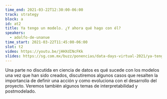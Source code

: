 ```yaml
---
time_end: 2021-03-22T12:30:00-06:00
track: strategy
block: a
id: at2
title: Ya tengo un modelo. ¿Y ahora qué hago con él?
speakers:
  - adolfo-de-unanue
time_start: 2021-03-22T11:45:00-06:00
slot: t2
video: https://youtu.be/jHHXdINcFKk
slides: https://sg.com.mx/buzz/ponencias/data-days-virtual-2021/ya-tengo-un-modelo-y-ahora-que-hago-con-el
---
```


Una parte no discutida en ciencia de datos es qué sucede con los modelos una vez que han sido creados, discutiremos algunos casos que resalten la importancia de definir una acción y como evoluciona con el desarrollo del proyecto. Veremos también algunos temas de interpretabilidad y postmodelado.